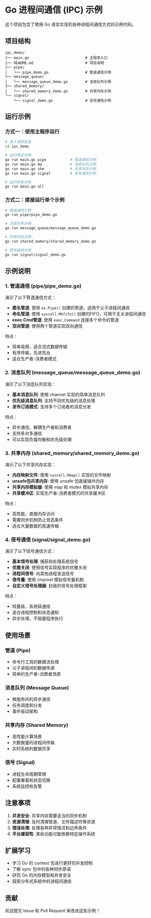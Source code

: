 # Go 进程间通信 (IPC) 示例

这个项目包含了使用 Go 语言实现的各种进程间通信方式的示例代码。

## 项目结构

```
ipc_demo/
├── main.go                          # 主程序入口
├── README.md                        # 项目说明
├── pipe/
│   └── pipe_demo.go                 # 管道通信示例
├── message_queue/
│   └── message_queue_demo.go        # 消息队列示例
├── shared_memory/
│   └── shared_memory_demo.go        # 共享内存示例
└── signal/
    └── signal_demo.go               # 信号通信示例
```

## 运行示例

### 方式一：使用主程序运行

```bash
# 进入项目目录
cd ipc_demo

# 运行特定示例
go run main.go pipe           # 管道通信示例
go run main.go mq             # 消息队列示例
go run main.go shm            # 共享内存示例
go run main.go signal         # 信号通信示例

# 运行所有示例
go run main.go all
```

### 方式二：直接运行单个示例

```bash
# 管道通信示例
go run pipe/pipe_demo.go

# 消息队列示例
go run message_queue/message_queue_demo.go

# 共享内存示例
go run shared_memory/shared_memory_demo.go

# 信号通信示例
go run signal/signal_demo.go
```

## 示例说明

### 1. 管道通信 (pipe/pipe_demo.go)

演示了以下管道通信方式：
- **匿名管道**: 使用 `os.Pipe()` 创建的管道，适用于父子进程间通信
- **命名管道**: 使用 `syscall.Mkfifo()` 创建的FIFO，可用于无关进程间通信
- **exec.Cmd管道**: 使用 `exec.Command` 连接多个命令的管道
- **双向管道**: 使用两个管道实现双向通信

特点：
- 简单易用，适合流式数据传输
- 有序传输，先进先出
- 适合生产者-消费者模式

### 2. 消息队列 (message_queue/message_queue_demo.go)

演示了以下消息队列实现：
- **基本消息队列**: 使用 channel 实现的简单消息队列
- **优先级消息队列**: 支持不同优先级的消息处理
- **发布订阅模式**: 支持多个订阅者的消息分发

特点：
- 异步通信，解耦生产者和消费者
- 支持多对多通信
- 可以实现负载均衡和优先级处理

### 3. 共享内存 (shared_memory/shared_memory_demo.go)

演示了以下共享内存实现：
- **内存映射文件**: 使用 `syscall.Mmap()` 实现的文件映射
- **unsafe包共享内存**: 使用 unsafe 包直接操作内存
- **共享内存模拟器**: 使用 map 和 mutex 模拟共享内存
- **共享缓冲区**: 实现生产者-消费者模式的共享缓冲区

特点：
- 高性能，直接内存访问
- 需要同步机制防止竞态条件
- 适合大量数据的高速传输

### 4. 信号通信 (signal/signal_demo.go)

演示了以下信号通信方式：
- **基本信号处理**: 捕获和处理系统信号
- **优雅关闭**: 使用信号实现程序的优雅关闭
- **进程间信号**: 向其他进程发送信号
- **信号量**: 使用 channel 模拟信号量机制
- **自定义信号处理器**: 封装的信号处理框架

特点：
- 轻量级，系统级通信
- 适合进程控制和状态通知
- 异步处理，不阻塞程序执行

## 使用场景

### 管道 (Pipe)
- 命令行工具的数据流处理
- 父子进程间的数据传递
- 简单的生产者-消费者场景

### 消息队列 (Message Queue)
- 微服务间的异步通信
- 任务调度和分发
- 事件驱动架构

### 共享内存 (Shared Memory)
- 高性能计算场景
- 大数据量的进程间传输
- 实时系统的数据共享

### 信号 (Signal)
- 进程生命周期管理
- 配置重载和状态切换
- 系统监控和告警

## 注意事项

1. **并发安全**: 共享内存需要适当的同步机制
2. **资源清理**: 及时清理管道、文件描述符等资源
3. **错误处理**: 处理各种异常情况和边界条件
4. **平台兼容性**: 某些功能可能依赖特定操作系统

## 扩展学习

- 学习 Go 的 context 包进行更好的并发控制
- 了解 sync 包中的各种同步原语
- 研究 Go 的内存模型和并发安全
- 探索分布式系统中的进程间通信

## 贡献

欢迎提交 Issue 和 Pull Request 来改进这些示例！